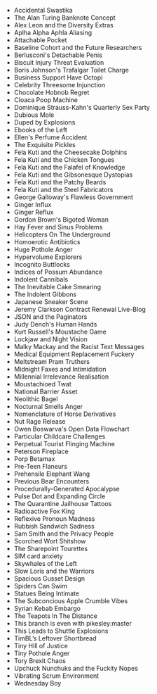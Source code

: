 * Accidental Swastika
* The Alan Turing Banknote Concept
* Alex Leon and the Diversity Extras
* Aplha Alpha Aphla Aliasing
* Attachable Pocket
* Baseline Cohort and the Future Researchers
* Berlusconi's Detachable Penis
* Biscuit Injury Threat Evaluation
* Boris Johnson's Trafalgar Toilet Charge
* Business Support Have Octopi
* Celebrity Threesome Injunction
* Chocolate Hobnob Regret
* Cloaca Poop Machine
* Dominique Strauss-Kahn's Quarterly Sex Party
* Dubious Mole
* Duped by Explosions
* Ebooks of the Left
* Ellen's Perfume Accident
* The Exquisite Pickles
* Fela Kuti and the Cheesecake Dolphins
* Fela Kuti and the Chicken Tongues
* Fela Kuti and the Falafel of Knowledge
* Fela Kuti and the Gibsonesque Dystopias
* Fela Kuti and the Patchy Beards
* Fela Kuti and the Steel Fabricators
* George Galloway's Flawless Government
* Ginger Influx
* Ginger Reflux
* Gordon Brown's Bigoted Woman
* Hay Fever and Sinus Problems
* Helicopters On The Underground
* Homoerotic Antibiotics
* Huge Pothole Anger
* Hypervolume Explorers
* Incognito Buttlocks
* Indices of Possum Abundance
* Indolent Cannibals
* The Inevitable Cake Smearing
* The Indolent Gibbons
* Japanese Sneaker Scene
* Jeremy Clarkson Contract Renewal Live-Blog
* JSON and the Paginators
* Judy Dench's Human Hands
* Kurt Russell's Moustache Game
* Lockjaw and Night Vision
* Malky Mackay and the Racist Text Messages
* Medical Equipment Replacement Fuckery
* Meltstream Pram Truthers
* Midnight Faxes and Intimidation
* Millennial Irrelevance Realisation
* Moustachioed Twat
* National Barrier Asset
* Neolithic Bagel
* Nocturnal Smells Anger
* Nomenclature of Horse Derivatives
* Nut Rage Release
* Owen Boswarva's Open Data Flowchart
* Particular Childcare Challenges
* Perpetual Tourist Flinging Machine
* Peterson Fireplace
* Porp Betamax
* Pre-Teen Flaneurs
* Prehensile Elephant Wang
* Previous Bear Encounters
* Procedurally-Generated Apocalypse
* Pulse Dot and Expanding Circle
* The Quarantine Jailhouse Tattoos
* Radioactive Fox King
* Reflexive Pronoun Madness
* Rubbish Sandwich Sadness
* Sam Smith and the Privacy People
* Scorched Wort Shitshow
* The Sharepoint Tourettes
* SIM card anxiety
* Skywhales of the Left
* Slow Loris and the Warriors
* Spacious Gusset Design
* Spiders Can Swim
* Statues Being Intimate
* The Subconcious Apple Crumble Vibes
* Syrian Kebab Embargo
* The Teapots In The Distance
* This branch is even with pikesley:master
* This Leads to Shuttle Explosions
* TimBL’s Leftover Shortbread
* Tiny Hill of Justice
* Tiny Pothole Anger
* Tory Brexit Chaos
* Upchuck Nunchuks and the Fuckity Nopes
* Vibrating Scrum Environment
* Wednesday Boy
